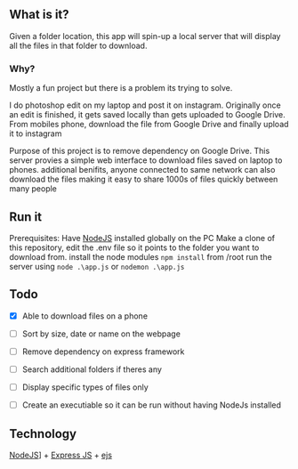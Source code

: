 ## What is it?
Given a folder location, this app will spin-up a local server that will display all the files in that folder to download.

### Why?
Mostly a fun project but there is a problem its trying to solve.

I do photoshop edit on my laptop and post it on instagram. 
Originally once an edit is finished, it gets saved locally than gets uploaded to Google Drive. From mobiles phone, download the file from Google Drive and finally upload it to instagram

Purpose of this project is to remove dependency on Google Drive. This server provies a simple web interface to download files saved on laptop to phones. additional benifits, anyone connected to same network can also download the files making it easy to share 1000s of files quickly between many people 

## Run it
Prerequisites: Have [NodeJS](https://nodejs.org/en/) installed globally on the PC
Make a clone of this repository, edit the .env file so it points to the folder you want to download from. 
install the node modules ``` npm install ``` from /root
run the server using ```node .\app.js``` or ```nodemon .\app.js```

## Todo
- [x] Able to download files on a phone 
- [ ] Sort by size, date or name on the webpage
- [ ] Remove dependency on express framework
- [ ] Search additional folders if theres any
- [ ] Display specific types of files only
- [ ] Create an executiable so it can be run without having NodeJs installed


## Technology
[NodeJS](https://nodejs.org/en/)] + [Express JS](https://expressjs.com/) + [ejs](https://ejs.co/)